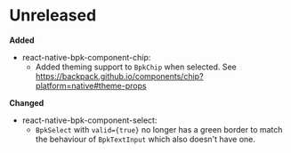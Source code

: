 # Unreleased

**Added**
- react-native-bpk-component-chip:
  - Added theming support to `BpkChip` when selected. See https://backpack.github.io/components/chip?platform=native#theme-props

**Changed**

- react-native-bpk-component-select:
  - `BpkSelect` with `valid={true}` no longer has a green border to match the behaviour of `BpkTextInput` which also doesn't have one.
